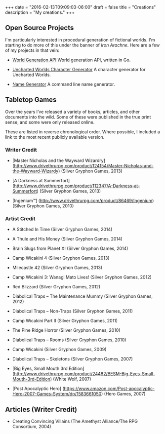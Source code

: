 +++
date = "2016-02-13T09:09:03-06:00"
draft = false
title = "Creations"
description = "My creations."
+++

## Open Source Projects

I'm particularly interested in procedural generation of fictional worlds. I'm starting to do more of this under the banner of *Iron Arachne*. Here are a few of my projects in that vein:

* [World Generation API](https://github.com/ironarachne/world) World generation API, written in Go.

* [Uncharted Worlds Character Generator](https://github.com/ironarachne/uncharted-worlds-chargen) A character generator for Uncharted Worlds.

* [Name Generator](https://github.com/ironarachne/namegen) A command line name generator.

## Tabletop Games

Over the years I’ve released a variety of books, articles, and other documents into the wild. Some of these were published in the true print sense, and some were only released online.

These are listed in reverse chronological order. Where possible, I included a link to the most recent publicly available version.

### Writer Credit

* [Master Nicholas and the Wayward Wizardry] (http://www.drivethrurpg.com/product/124154/Master-Nicholas-and-the-Wayward-Wizardy) (Silver Gryphon Games, 2013)

* [A Darkness at Summerfort] (http://www.drivethrurpg.com/product/112347/A-Darkness-at-Summerfort) (Silver Gryphon Games, 2013)

* [Ingenium™] (http://www.drivethrurpg.com/product/86469/Ingenium) (Silver Gryphon Games, 2010)

### Artist Credit

* A Stitched In Time (Silver Gryphon Games, 2014)

* A Thule and His Money (Silver Gryphon Games, 2014)

* Brain Slugs from Planet X! (Silver Gryphon Games, 2014)

* Camp Wicakini 4 (Silver Gryphon Games, 2013)

* Milecastle 42 (Silver Gryphon Games, 2013)

* Camp Wicakini 3: Wanagi Mato Lives! (Silver Gryphon Games, 2012)

* Red Blizzard (Silver Gryphon Games, 2012)

* Diabolical Traps – The Maintenance Mummy (Silver Gryphon Games, 2012)

* Diabolical Traps – Non-Traps (Silver Gryphon Games, 2011)

* Camp Wicakini Part II (Silver Gryphon Games, 2011)

* The Pine Ridge Horror (Silver Gryphon Games, 2010)

* Diabolical Traps – Rooms (Silver Gryphon Games, 2010)

* Camp Wicakini (Silver Gryphon Games, 2009)

* Diabolical Traps – Skeletons (Silver Gryphon Games, 2007)

* [Big Eyes, Small Mouth 3rd Edition] (http://www.drivethrurpg.com/product/24482/BESM-Big-Eyes-Small-Mouth-3rd-Edition) (White Wolf, 2007)

* [Post Apocalyptic Hero] (https://www.amazon.com/Post-apocalyptic-Hero-2007-Games-System/dp/1583661050) (Hero Games, 2007)

## Articles (Writer Credit)

* Creating Convincing Villains (The Amethyst Alliance/The RPG Consortium, 2004)

